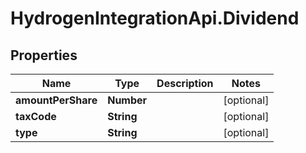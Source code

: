 # HydrogenIntegrationApi.Dividend

## Properties
Name | Type | Description | Notes
------------ | ------------- | ------------- | -------------
**amountPerShare** | **Number** |  | [optional] 
**taxCode** | **String** |  | [optional] 
**type** | **String** |  | [optional] 


